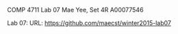 COMP 4711 Lab 07
Mae Yee, Set 4R
A00077546

Lab 07:
URL:    https://github.com/maecst/winter2015-lab07


